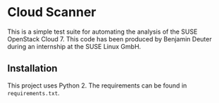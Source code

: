 # Cloud Scanner

This is a simple test suite for automating the analysis of the SUSE OpenStack Cloud 7. This code has been produced by Benjamin Deuter during an internship at the SUSE Linux GmbH.

## Installation

This project uses Python 2. The requirements can be found in `requirements.txt`.
